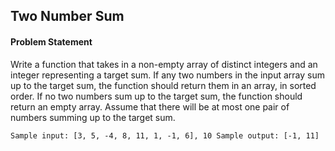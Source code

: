 ## Two Number Sum

#### Problem Statement

Write a function that takes in a non-empty array of distinct integers and an integer representing a target sum. If any two numbers in the input array sum up to the
target sum, the function should return them in an array, in sorted order. If no two numbers sum up to the target sum, the function should return an empty array.
Assume that there will be at most one pair of numbers summing up to the target sum.

`Sample input: [3, 5, -4, 8, 11, 1, -1, 6], 10
Sample output: [-1, 11]`